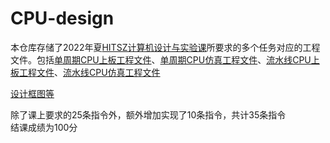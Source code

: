 # CPU-design
本仓库存储了2022年夏[HITSZ计算机设计与实验课](https://hitsz-cslab.gitee.io/cpu/)所要求的多个任务对应的工程文件。包括[单周期CPU上板工程文件](./single_cycle)、[单周期CPU仿真工程文件](./单周期仿真)、[流水线CPU上板工程文件](./pipe)、[流水线CPU仿真工程文件](./流水线仿真)  

[设计框图等](./CPU.md) 

除了课上要求的25条指令外，额外增加实现了10条指令，共计35条指令  
结课成绩为100分
